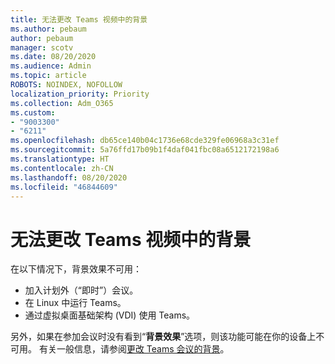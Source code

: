 ```yaml
---
title: 无法更改 Teams 视频中的背景
ms.author: pebaum
author: pebaum
manager: scotv
ms.date: 08/20/2020
ms.audience: Admin
ms.topic: article
ROBOTS: NOINDEX, NOFOLLOW
localization_priority: Priority
ms.collection: Adm_O365
ms.custom:
- "9003300"
- "6211"
ms.openlocfilehash: db65ce140b04c1736e68cde329fe06968a3c31ef
ms.sourcegitcommit: 5a76ffd17b09b1f4daf041fbc08a6512172198a6
ms.translationtype: HT
ms.contentlocale: zh-CN
ms.lasthandoff: 08/20/2020
ms.locfileid: "46844609"
---
```

# <a name="cant-change-background-in-teams-video"></a>无法更改 Teams 视频中的背景

在以下情况下，背景效果不可用：

- 加入计划外（“即时”）会议。
- 在 Linux 中运行 Teams。
- 通过虚拟桌面基础架构 (VDI) 使用 Teams。

另外，如果在参加会议时没有看到“**背景效果**”选项，则该功能可能在你的设备上不可用。 有关一般信息，请参阅[更改 Teams 会议的背景](https://support.microsoft.com/office/change-your-background-for-a-teams-meeting-f77a2381-443a-499d-825e-509a140f4780)。